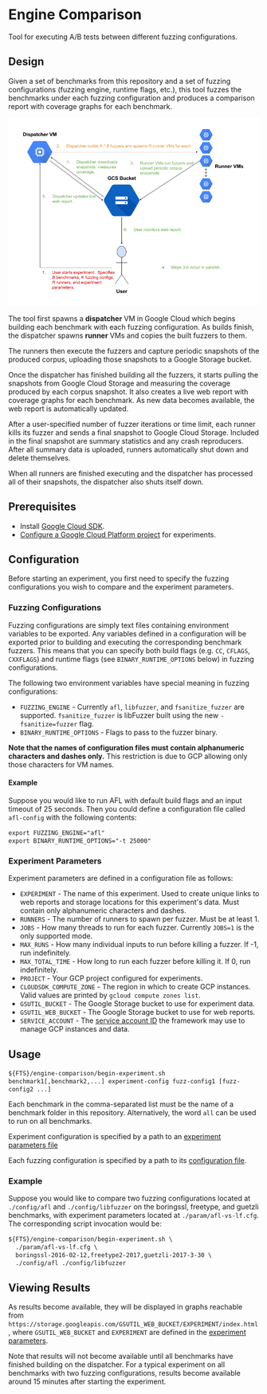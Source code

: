 # Engine Comparison

Tool for executing A/B tests between different fuzzing configurations.

## Design

Given a set of benchmarks from this repository and a set of fuzzing
configurations (fuzzing engine, runtime flags, etc.), this tool fuzzes the
benchmarks under each fuzzing configuration and produces a comparison report
with coverage graphs for each benchmark.

![diagram](../docs/images/ab-design.png?raw=true)

The tool first spawns a **dispatcher** VM in Google Cloud which begins building
each benchmark with each fuzzing configuration.  As builds finish, the
dispatcher spawns **runner** VMs and copies the built fuzzers to them.

The runners then execute the fuzzers and capture periodic snapshots of the
produced corpus, uploading those snapshots to a Google Storage bucket.

Once the dispatcher has finished building all the fuzzers, it starts pulling the
snapshots from Google Cloud Storage and measuring the coverage produced by each
corpus snapshot.  It also creates a live web report with coverage graphs for
each benchmark.  As new data becomes available, the web report is automatically
updated.

After a user-specified number of fuzzer iterations or time limit, each runner
kills its fuzzer and sends a final snapshot to Google Cloud Storage.  Included
in the final snapshot are summary statistics and any crash reproducers.  After
all summary data is uploaded, runners automatically shut down and delete
themselves.

When all runners are finished executing and the dispatcher has processed all of
their snapshots, the dispatcher also shuts itself down.

## Prerequisites

- Install [Google Cloud SDK](https://cloud.google.com/sdk/downloads).
- [Configure a Google Cloud Platform project](gcpConfig.md) for experiments.

## Configuration

Before starting an experiment, you first need to specify the fuzzing
configurations you wish to compare and the experiment parameters.

### Fuzzing Configurations

Fuzzing configurations are simply text files containing environment variables to
be exported.  Any variables defined in a configuration will be exported prior to
building and executing the corresponding benchmark fuzzers.  This means that you
can specify both build flags (e.g. `CC`, `CFLAGS`, `CXXFLAGS`) and runtime flags
(see `BINARY_RUNTIME_OPTIONS` below) in fuzzing configurations.

The following two environment variables have special meaning in fuzzing
configurations:

- `FUZZING_ENGINE` - Currently `afl`, `libfuzzer`, and `fsanitize_fuzzer` are
  supported.  `fsanitize_fuzzer` is libFuzzer built using the new
  `-fsanitize=fuzzer` flag.
- `BINARY_RUNTIME_OPTIONS` - Flags to pass to the fuzzer binary.

**Note that the names of configuration files must contain alphanumeric
characters and dashes only.**  This restriction is due to GCP allowing only
those characters for VM names.

#### Example

Suppose you would like to run AFL with default build flags and an input timeout
of 25 seconds.  Then you could define a configuration file called `afl-config`
with the following contents:
```
export FUZZING_ENGINE="afl"
export BINARY_RUNTIME_OPTIONS="-t 25000"
```

### Experiment Parameters

Experiment parameters are defined in a configuration file as follows:

- `EXPERIMENT` - The name of this experiment.  Used to create unique links to
  web reports and storage locations for this experiment's data.  Must contain
  only alphanumeric characters and dashes.
- `RUNNERS` - The number of runners to spawn per fuzzer.  Must be at least 1.
- `JOBS` - How many threads to run for each fuzzer.  Currently `JOBS=1` is the
  only supported mode.
- `MAX_RUNS` - How many individual inputs to run before killing a fuzzer. If
  -1, run indefinitely.
- `MAX_TOTAL_TIME` - How long to run each fuzzer before killing it.  If 0, run
  indefinitely.
- `PROJECT` - Your GCP project configured for experiments.
- `CLOUDSDK_COMPUTE_ZONE` - The region in which to create GCP instances.  Valid
  values are printed by `gcloud compute zones list`.
- `GSUTIL_BUCKET` - The Google Storage bucket to use for experiment data.
- `GSUTIL_WEB_BUCKET` - The Google Storage bucket to use for web reports.
- `SERVICE_ACCOUNT` - The [service account ID](https://cloud.google.com/compute/docs/access/service-accounts)
  the framework may use to manage GCP instances and data.

## Usage

```shell
${FTS}/engine-comparison/begin-experiment.sh benchmark1[,benchmark2,...] experiment-config fuzz-config1 [fuzz-config2 ...]
```

Each benchmark in the comma-separated list must be the name of a benchmark
folder in this repository.  Alternatively, the word `all` can be used to run on
all benchmarks.

Experiment configuration is specified by a path to an
[experiment parameters file](#experiment-parameters)

Each fuzzing configuration is specified by a path to its
[configuration file](#fuzzing-configurations).

### Example

Suppose you would like to compare two fuzzing configurations located at
`./config/afl` and `./config/libfuzzer` on the boringssl, freetype, and guetzli
benchmarks, with experiment parameters located at `./param/afl-vs-lf.cfg`.  The
corresponding script invocation would be:

```shell
${FTS}/engine-comparison/begin-experiment.sh \
  ./param/afl-vs-lf.cfg \
  boringssl-2016-02-12,freetype2-2017,guetzli-2017-3-30 \
  ./config/afl ./config/libfuzzer
```

## Viewing Results

As results become available, they will be displayed in graphs reachable from
`https://storage.googleapis.com/GSUTIL_WEB_BUCKET/EXPERIMENT/index.html`,
where `GSUTIL_WEB_BUCKET` and `EXPERIMENT` are defined in the [experiment
parameters](#experiment-parameters).

Note that results will not become available until all benchmarks have finished
building on the dispatcher.  For a typical experiment on all benchmarks with two
fuzzing configurations, results become available around 15 minutes after
starting the experiment.
